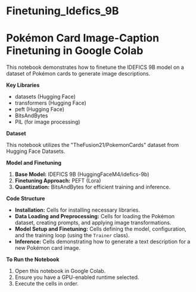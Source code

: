 # Finetuning_Idefics_9B

# Pokémon Card Image-Caption Finetuning in Google Colab 

This notebook demonstrates how to finetune the IDEFICS 9B model on a dataset of Pokémon cards to generate image descriptions.

**Key Libraries**

* datasets (Hugging Face)
* transformers (Hugging Face)
* peft (Hugging Face)
* BitsAndBytes
* PIL (for image processing)

**Dataset**

This notebook utilizes the "TheFusion21/PokemonCards" dataset from Hugging Face Datasets.

**Model and Finetuning**

1. **Base Model:** IDEFICS 9B (HuggingFaceM4/idefics-9b) 
2. **Finetuning Approach:**  PEFT (Lora)
3. **Quantization:** BitsAndBytes for efficient training and inference.

**Code Structure**

* **Installation:** Cells for installing necessary libraries.
* **Data Loading and Preprocessing:** Cells for loading the Pokémon dataset, creating prompts, and applying image transformations.
* **Model Setup and Finetuning:**  Cells defining the model, configuration, and the training loop (using the `Trainer` class).
* **Inference:** Cells demonstrating how to generate a text description for a new Pokémon card image.

**To Run the Notebook**

1. Open this notebook in Google Colab.
2. Ensure you have a GPU-enabled runtime selected.
3. Execute the cells in order. 
